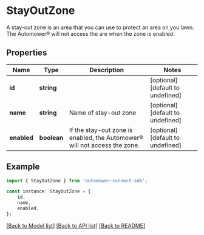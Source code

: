 # StayOutZone

A stay-out zone is an area that you can use to protect an area on you lawn. The Automower® will not access the are when the zone is enabled.

## Properties

Name | Type | Description | Notes
------------ | ------------- | ------------- | -------------
**id** | **string** |  | [optional] [default to undefined]
**name** | **string** | Name of stay-out zone | [optional] [default to undefined]
**enabled** | **boolean** | If the stay-out zone is enabled, the Automower® will not access the zone. | [optional] [default to undefined]

## Example

```typescript
import { StayOutZone } from 'automower-connect-sdk';

const instance: StayOutZone = {
    id,
    name,
    enabled,
};
```

[[Back to Model list]](../README.md#documentation-for-models) [[Back to API list]](../README.md#documentation-for-api-endpoints) [[Back to README]](../README.md)
